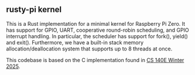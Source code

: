 ## rusty-pi kernel

This is a Rust implementation for a minimal kernel for Raspberry Pi Zero. It has
support for GPIO, UART, cooperative round-robin scheduling, and GPIO interrupt
handling. In particular, the scheduler has support for fork(), yield() and exit().
Furthermore, we have a built-in stack memory allocation/deallocation system that
supports up to 8 threads at once. 

This codebase is based on the C implementation found in [CS 140E Winter 2025](https://github.com/dddrrreee/cs140e-25win/tree/main).
